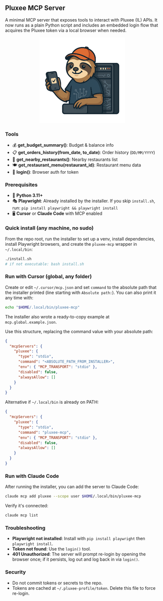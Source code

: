 ## Pluxee MCP Server

A minimal MCP server that exposes tools to interact with Pluxee (IL) APIs. It now runs as a plain Python script and includes an embedded login flow that acquires the Pluxee token via a local browser when needed.

<p align="center"><img src="assets/mascot.png" alt="Pluxee MCP Mascot" width="280"></p>

### Tools
- 💰 **get_budget_summary()**: Budget & balance info
- 📋 **get_orders_history(from_date, to_date)**: Order history (`DD/MM/YYYY`)
- 🏪 **get_nearby_restaurants()**: Nearby restaurants list
- 🍽️ **get_restaurant_menu(restaurant_id)**: Restaurant menu data
- 🔐 **login()**: Browser auth for token

### Prerequisites
- 🐍 **Python 3.11+**
- 🎭 **Playwright**: Already installed by the installer. If you skip `install.sh`, run: `pip install playwright && playwright install`
- 🖥️ **Cursor** or **Claude Code** with MCP enabled

### Quick install (any machine, no sudo)
From the repo root, run the installer to set up a venv, install dependencies, install Playwright browsers, and create the `pluxee-mcp` wrapper in `~/.local/bin`:
```bash
./install.sh
# if not executable: bash install.sh
```

### Run with Cursor (global, any folder)
Create or edit `~/.cursor/mcp.json` and set `command` to the absolute path that the installer printed (line starting with `Absolute path:`). You can also print it any time with:
```bash
echo "$HOME/.local/bin/pluxee-mcp"
```
The installer also wrote a ready-to-copy example at `mcp.global.example.json`.

Use this structure, replacing the command value with your absolute path:
```json
{
  "mcpServers": {
    "pluxee": {
      "type": "stdio",
      "command": "<ABSOLUTE_PATH_FROM_INSTALLER>",
      "env": { "MCP_TRANSPORT": "stdio" },
      "disabled": false,
      "alwaysAllow": []
    }
  }
}
```
Alternative if `~/.local/bin` is already on PATH:
```json
{
  "mcpServers": {
    "pluxee": {
      "type": "stdio",
      "command": "pluxee-mcp",
      "env": { "MCP_TRANSPORT": "stdio" },
      "disabled": false,
      "alwaysAllow": []
    }
  }
}
```

### Run with Claude Code
After running the installer, you can add the server to Claude Code:
```bash
claude mcp add pluxee --scope user $HOME/.local/bin/pluxee-mcp
```
Verify it's connected:
```bash
claude mcp list
```

### Troubleshooting
- **Playwright not installed**: Install with `pip install playwright` then `playwright install`.
- **Token not found**: Use the `login()` tool.
- **401 Unauthorized**: The server will prompt re-login by opening the browser once; if it persists, log out and log back in via `login()`.

### Security
- Do not commit tokens or secrets to the repo.
- Tokens are cached at `~/.pluxee-profile/token`. Delete this file to force re-login. 
